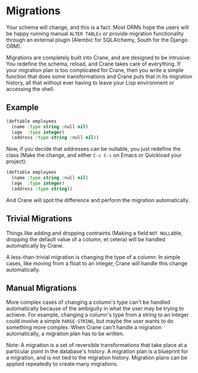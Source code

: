 # Migrations

Your schema will change, and this is a fact. Most ORMs hope the users
will be happy running manual `ALTER TABLEs` or provide migration functionality
through an external plugin (Alembic for SQLAlchemy, South for the Django ORM).

Migrations are completely built into Crane, and are designed to be intrusive:
You redefine the schema, reload, and Crane takes care of everything. If your
migration plan is too complicated for Crane, then you write a simple function
that does some transformations and Crane puts that in its migration history,
all that without ever having to leave your Lisp environment or accessing the
shell.

## Example

```lisp
(deftable employees
  (name :type string :null nil)
  (age  :type integer)
  (address :type string :null nil))
```

Now, if you decide that addresses can be nullable, you just redefine
the class (Make the change, and either `C-c C-c` on Emacs or Quickload
your project):

```lisp
(deftable employees
  (name :type string :null nil)
  (age  :type integer)
  (address :type string))
```

And Crane will spot the difference and perform the migration automatically.

## Trivial Migrations

Things like adding and dropping contraints (Making a field `NOT NULL`able,
dropping the default value of a column, et cetera) will be handled automatically
by Crane.

A less-than-trivial migration is changing the type of a column: In simple cases,
like moving from a float to an integer, Crane will handle this change automatically.

## Manual Migrations

More complex cases of changing a column's type can't be handled automatically
because of the ambiguity in what the user may be trying to achieve. For example,
changing a column's type from a string to an integer could involve a simple
`PARSE-STRING`, but maybe the user wants to do something more complex. When
Crane can't handle a migration automatically, a migration plan has to be written.

Note: A migration is a set of reversible transformations that take place at a
particular point in the database's history. A migration plan is a blueprint for
a migration, and is not tied to the migration history. Migration plans can be
applied repeatedly to create many migrations.
